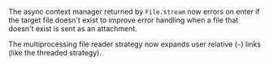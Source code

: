 The async context manager returned by `File.stream` now errors on enter if the target file doesn't exist to improve error handling when a file that doesn't exist is sent as an attachment.

The multiprocessing file reader strategy now expands user relative (`~`) links (like the threaded strategy).
